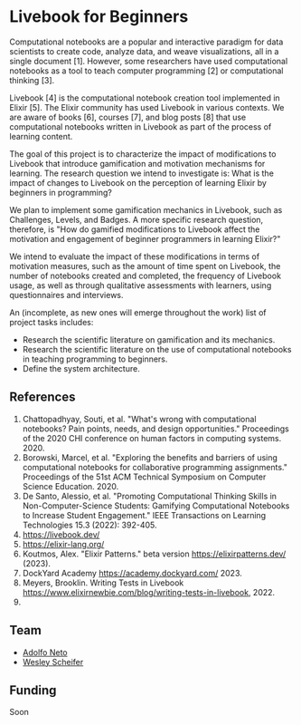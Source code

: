 # Livebook for Beginners

Computational notebooks are a popular and interactive paradigm for data scientists to create code, analyze data, and weave visualizations, all in a single document [1]. However, some researchers have used computational notebooks as a tool to teach computer programming [2] or computational thinking [3].

Livebook [4] is the computational notebook creation tool implemented in Elixir [5]. The Elixir community has used Livebook in various contexts. We are aware of books [6], courses [7], and blog posts [8] that use computational notebooks written in Livebook as part of the process of learning content.

The goal of this project is to characterize the impact of modifications to Livebook that introduce gamification and motivation mechanisms for learning. The research question we intend to investigate is: What is the impact of changes to Livebook on the perception of learning Elixir by beginners in programming?

We plan to implement some gamification mechanics in Livebook, such as Challenges, Levels, and Badges. A more specific research question, therefore, is "How do gamified modifications to Livebook affect the motivation and engagement of beginner programmers in learning Elixir?"

We intend to evaluate the impact of these modifications in terms of motivation measures, such as the amount of time spent on Livebook, the number of notebooks created and completed, the frequency of Livebook usage, as well as through qualitative assessments with learners, using questionnaires and interviews.

An (incomplete, as new ones will emerge throughout the work) list of project tasks includes:

- Research the scientific literature on gamification and its mechanics.
- Research the scientific literature on the use of computational notebooks in teaching programming to beginners.
- Define the system architecture.

## References

1.  Chattopadhyay, Souti, et al. "What's wrong with computational notebooks? Pain points, needs, and design opportunities." Proceedings of the 2020 CHI conference on human factors in computing systems. 2020. 
2.  Borowski, Marcel, et al. "Exploring the benefits and barriers of using computational notebooks for collaborative programming assignments." Proceedings of the 51st ACM Technical Symposium on Computer Science Education. 2020.
3.  De Santo, Alessio, et al. "Promoting Computational Thinking Skills in Non-Computer-Science Students: Gamifying Computational Notebooks to Increase Student Engagement." IEEE Transactions on Learning Technologies 15.3 (2022): 392-405.
4.  <https://livebook.dev/> 
5.  <https://elixir-lang.org/> 
6.  Koutmos, Alex. "Elixir Patterns." beta version <https://elixirpatterns.dev/> (2023).
7.  DockYard Academy <https://academy.dockyard.com/> 2023.
8. Meyers, Brooklin. Writing Tests in Livebook <https://www.elixirnewbie.com/blog/writing-tests-in-livebook>, 2022.
9. 

## Team

- [Adolfo Neto](http://adolfont.github.io)
- [Wesley Scheifer](https://github.com/wesleyscheifer77)


## Funding

Soon

